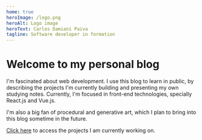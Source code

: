 ```yaml
---
home: true
heroImage: /logo.png
heroAlt: Logo image
heroText: Carlos Damiani Paiva
tagline: Software developer in formation
---
```


# Welcome to my personal blog

I'm fascinated about web development.
I use this blog to learn in public, by describing the projects I'm currently building and presenting my own studying notes. 
Currently, I'm focused in front-end technologies, specially React.js and Vue.js.

I'm also a big fan of procedural and generative art, which I plan to bring into this blog sometime in the future.

[Click here](/projects/) to access the projects I am currently working on.

<CustomFooter />
